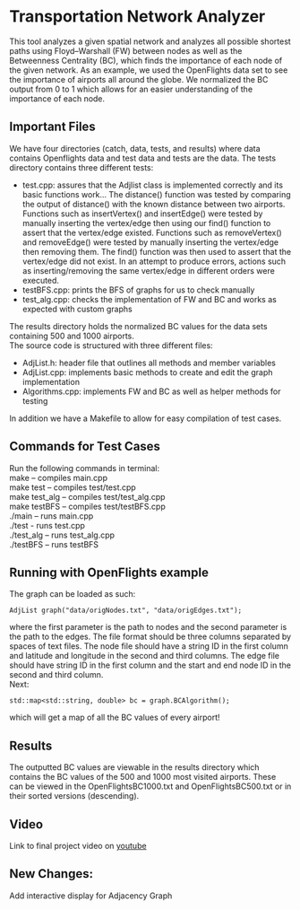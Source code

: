 # Transportation Network Analyzer
This tool analyzes a given spatial network and analyzes all possible shortest paths using Floyd–Warshall (FW) between nodes as well as the Betweenness Centrality (BC), which finds the importance of each node of the given network. As an example, we used the OpenFlights data set to see the importance of airports all around the globe. We normalized the BC output from 0 to 1 which allows for an easier understanding of the importance of each node.
## Important Files
We have four directories (catch, data, tests, and results) where data contains Openflights data and test data and tests are the data. The tests directory contains three different tests:
- test.cpp: assures that the Adjlist class is implemented correctly and its basic functions work... The distance() function was tested by comparing the output of distance() with the known distance between two airports. Functions such as insertVertex() and insertEdge() were tested by manually inserting the vertex/edge then using our find() function to assert that the vertex/edge existed. Functions such as removeVertex() and removeEdge() were tested by manually inserting the vertex/edge then removing them. The find() function was then used to assert that the vertex/edge did not exist. In an attempt to produce errors, actions such as inserting/removing the same vertex/edge in different orders were executed.
- testBFS.cpp: prints the BFS of graphs for us to check manually
- test_alg.cpp: checks the implementation of FW and BC and works as expected with custom graphs

The results directory holds the normalized BC values for the data sets containing 500 and 1000 airports.\
The source code is structured with three different files:
- AdjList.h: header file that outlines all methods and member variables
- AdjList.cpp: implements basic methods to create and edit the graph implementation
- Algorithms.cpp: implements FW and BC as well as helper methods for testing

In addition we have a Makefile to allow for easy compilation of test cases.
## Commands for Test Cases
Run the following commands in terminal:\
make – compiles main.cpp\
make test – compiles test/test.cpp\
make test_alg – compiles test/test_alg.cpp\
make testBFS – compiles test/testBFS.cpp\
./main – runs main.cpp\
./test - runs test.cpp\
./test_alg – runs test_alg.cpp\
./testBFS – runs testBFS
## Running with OpenFlights example
The graph can be loaded as such:
```
AdjList graph("data/origNodes.txt", "data/origEdges.txt");
```
where the first parameter is the path to nodes and the second parameter is the path to the edges. The file format should be three columns separated by spaces of text files. The node file should have a string ID in the first column and latitude and longitude in the second and third columns. The edge file should have string ID in the first column and the start and end node ID in the second and third column.\
Next:
```
std::map<std::string, double> bc = graph.BCAlgorithm();
```
which will get a map of all the BC values of every airport!
## Results
The outputted BC values are viewable in the results directory which contains the BC values of the 500 and 1000 most visited airports. These can be viewed in the OpenFlightsBC1000.txt and OpenFlightsBC500.txt or in their sorted versions (descending).
## Video
Link to final project video on [youtube](https://www.youtube.com/watch?v=P4iwqSvMmCA&ab_channel=TylerShu)
## New Changes:
Add interactive display for Adjacency Graph